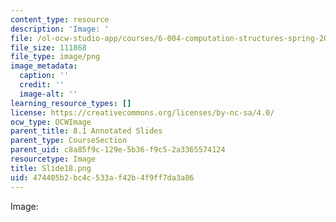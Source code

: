 ```yaml
---
content_type: resource
description: 'Image: '
file: /ol-ocw-studio-app/courses/6-004-computation-structures-spring-2017/474405b2bc4c533af42b4f9ff7da3a86_Slide18.png
file_size: 111868
file_type: image/png
image_metadata:
  caption: ''
  credit: ''
  image-alt: ''
learning_resource_types: []
license: https://creativecommons.org/licenses/by-nc-sa/4.0/
ocw_type: OCWImage
parent_title: 8.1 Annotated Slides
parent_type: CourseSection
parent_uid: c8a85f9c-129e-5b36-f9c5-2a3365574124
resourcetype: Image
title: Slide18.png
uid: 474405b2-bc4c-533a-f42b-4f9ff7da3a86
---
```

Image: 
